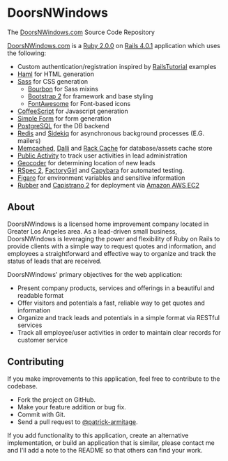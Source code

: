 DoorsNWindows
=============

The [DoorsNWindows.com](https://doorsnwindows.com/) Source Code Repository

[DoorsNWindows.com](https://doorsnwindows.com/) is a [Ruby 2.0.0](http://www.ruby-doc.org/core-2.0.0/) on [Rails 4.0.1](http://api.rubyonrails.org/) application which uses the following:

- Custom authentication/registration inspired by [RailsTutorial](http://ruby.railstutorial.org/chapters/sign-up#top) examples
- [Haml](http://haml.info/) for HTML generation
- [Sass](http://sass-lang.com/) for CSS generation
  * [Bourbon](http://bourbon.io/) for Sass mixins
  * [Bootstrap 2](http://getbootstrap.com/2.3.2/) for framework and base styling
  * [FontAwesome](http://fortawesome.github.io/Font-Awesome/) for Font-based icons
- [CoffeeScript](http://coffeescript.org/) for Javascript generation
- [Simple Form](https://github.com/plataformatec/simple_form/) for form generation
- [PostgreSQL](http://www.postgresql.org/) for the DB backend
- [Redis](http://redis.io/) and [Sidekiq](https://github.com/mperham/sidekiq) for asynchronous background processes (E.G. mailers)
- [Memcached](http://memcached.org/), [Dalli](https://github.com/mperham/dalli) and [Rack Cache](http://rtomayko.github.io/rack-cache/) for database/assets cache store
- [Public Activity](https://github.com/pokonski/public_activity) to track user activities in lead administration
- [Geocoder](http://www.rubygeocoder.com/) for determining location of new leads
- [RSpec 2](http://rspec.info/), [FactoryGirl](https://github.com/thoughtbot/factory_girl) and [Capybara](https://github.com/jnicklas/capybara) for automated testing.
- [Figaro](https://github.com/laserlemon/figaro) for environment variables and sensitive information
- [Rubber](https://github.com/rubber/rubber) and [Capistrano 2](https://github.com/capistrano/capistrano/tree/v2.15.4) for deployment via [Amazon AWS EC2](http://aws.amazon.com/ec2/)

About
-----

DoorsNWindows is a licensed home improvement company located in Greater Los Angeles area.
As a lead-driven small business, DoorsNWindows is leveraging the power and flexibility of
Ruby on Rails to provide clients with a simple way to request quotes and information,
and employees a straightforward and effective way to organize and track the status of leads
that are received.

DoorsNWindows' primary objectives for the web application:
- Present company products, services and offerings in a beautiful and readable format
- Offer visitors and potentials a fast, reliable way to get quotes and information
- Organize and track leads and potentials in a simple format via RESTful services
- Track all employee/user activities in order to maintain clear records for customer service

Contributing
------------

If you make improvements to this application, feel free to contribute to the codebase.

- Fork the project on GitHub.
- Make your feature addition or bug fix.
- Commit with Git.
- Send a pull request to [@patrick-armitage](https://github.com/patrick-armitage).

If you add functionality to this application, create an alternative implementation,
or build an application that is similar, please contact me and I'll add a note to
the README so that others can find your work.